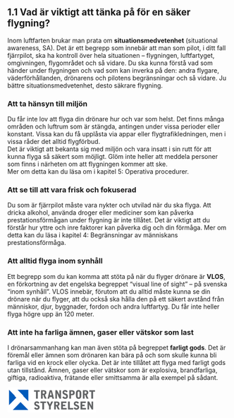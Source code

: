 ## 1.1 Vad är viktigt att tänka på för en säker flygning?

Inom luftfarten brukar man prata om **situationsmedvetenhet** (situational awareness, SA). Det är ett begrepp som innebär att man som pilot, i ditt fall fjärrpilot, ska ha kontroll över hela situationen – flygningen, luftfartyget, omgivningen, flygområdet och så vidare. Du ska kunna förstå vad som händer under flygningen och vad som kan inverka på den: andra flygare, väderförhållanden, drönarens och pilotens begränsningar och så vidare. Ju bättre situationsmedvetenhet, desto säkrare flygning.

### Att ta hänsyn till miljön

Du får inte lov att flyga din drönare hur och var som helst. Det finns många områden och luftrum som är stängda, antingen under vissa perioder eller konstant. Vissa kan du få upplåsta via appar eller flygtrafikledningen, men i vissa råder det alltid flygförbud.  
Det är viktigt att bekanta sig med miljön och vara insatt i sin rutt för att kunna flyga så säkert som möjligt. Glöm inte heller att meddela personer som finns i närheten om att flygningen kommer att ske.  
Mer om detta kan du läsa om i kapitel 5: Operativa procedurer.

### Att se till att vara frisk och fokuserad

Du som är fjärrpilot måste vara nykter och utvilad när du ska flyga. Att dricka alkohol, använda droger eller mediciner som kan påverka prestationsförmågan under flygning är inte tillåtet. Det är viktigt att du förstår hur yttre och inre faktorer kan påverka dig och din förmåga. Mer om detta kan du läsa i kapitel 4: Begränsningar av människans prestationsförmåga.

### Att alltid flyga inom synhåll

Ett begrepp som du kan komma att stöta på när du flyger drönare är **VLOS**, en förkortning av det engelska begreppet “visual line of sight” – på svenska “inom synhåll”.
VLOS innebär, förutom att du alltid måste kunna se din drönare när du flyger, att du också ska hålla den på ett säkert avstånd från människor, djur, byggnader, fordon och andra luftfartyg. Du får inte heller flyga högre upp än 120 meter.

### Att inte ha farliga ämnen, gaser eller vätskor som last

I drönarsammanhang kan man även stöta på begreppet **farligt gods**. Det är föremål eller ämnen som drönaren kan bära på och som skulle kunna bli farliga vid en krock eller olycka. Det är inte tillåtet att flyga med farligt gods utan tillstånd. Ämnen, gaser eller vätskor som är explosiva, brandfarliga, giftiga, radioaktiva, frätande eller smittsamma är alla exempel på sådant.

![Transport Styrelsen](./images/Logga.png)
